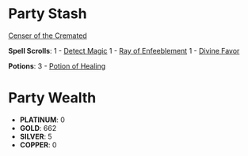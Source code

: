 # Party Stash

[Censer of the Cremated](dm/items.md#censer-of-the-cremated)

**Spell Scrolls**:
  1 - [Detect Magic](spells.md#spells-d#detect-magic)
  1 - [Ray of Enfeeblement](vault/spells.md#ray-of-enfeeblement)
  1 - [Divine Favor](vault/spells.md#divine-favor)

**Potions**:
  3 - [Potion of Healing](dm/items.md#potion-of-healing)

# Party Wealth

- **PLATINUM**: 0
- **GOLD**: 662
- **SILVER**: 5
- **COPPER**: 0

